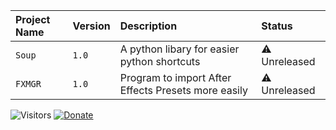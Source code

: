 | Project Name | Version     | Description                | Status |
| :----------- | :---------- | :------------------------- | :----- |
| `Soup` | `1.0` | A python libary for easier python shortcuts | ⚠️ Unreleased |
| `FXMGR` | `1.0` | Program to import After Effects Presets more easily | ⚠️ Unreleased |


![Visitors](https://api.visitorbadge.io/api/combined?path=opiv&countColor=%23847eff)
[![Donate]([image_url](https://img.shields.io/badge/Ko--fi-F16061?style=for-the-badge&logo=ko-fi&logoColor=white))]([link_url](https://ko-fi.com/opivdev))
